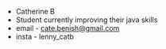 - Catherine B
- Student currently improving their java skills
- email - cate.benish@gmail.com
- insta - lenny_catb

<!---
catmosphere99/catmosphere99 is a ✨ special ✨ repository because its `README.md` (this file) appears on your GitHub profile.
You can click the Preview link to take a look at your changes.
--->
